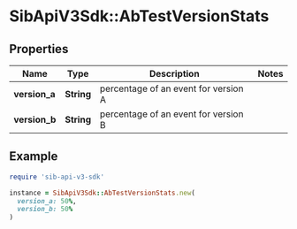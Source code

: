 # SibApiV3Sdk::AbTestVersionStats

## Properties

| Name | Type | Description | Notes |
| ---- | ---- | ----------- | ----- |
| **version_a** | **String** | percentage of an event for version A |  |
| **version_b** | **String** | percentage of an event for version B |  |

## Example

```ruby
require 'sib-api-v3-sdk'

instance = SibApiV3Sdk::AbTestVersionStats.new(
  version_a: 50%,
  version_b: 50%
)
```

